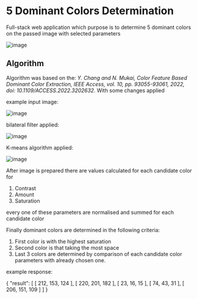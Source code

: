 # 5 Dominant Colors Determination
Full-stack web application which purpose is to determine 5 dominant colors on the passed image with selected parameters

![image](https://github.com/Chatyis/5-Dominant-Colors-Determination/assets/32648007/f4042bbf-411f-48c7-8310-9062f982b9dd)

## Algorithm
Algorithm was based on the: _Y. Chang and N. Mukai, Color Feature Based Dominant Color Extraction, IEEE Access, vol. 10, pp. 93055-93061, 2022, doi: 10.1109/ACCESS.2022.3202632._ With some changes applied

example input image:

![image](https://github.com/Chatyis/5-Dominant-Colors-Determination/assets/32648007/7d7cca80-00cb-4c68-966d-92e006ce5367)

bilateral filter applied:

![image](https://github.com/Chatyis/5-Dominant-Colors-Determination/assets/32648007/abc78dcd-8aaa-4c80-98ae-573a6fc78c50)

K-means algorithm applied:

![image](https://github.com/Chatyis/5-Dominant-Colors-Determination/assets/32648007/7890b4cf-2115-44e5-9ddd-65d7dd8ee792)

After image is prepared there are values calculated for each candidate color for

1. Contrast
2. Amount
3. Saturation

every one of these parameters are normalised and summed for each candidate color

Finally dominant colors are determined in the following criteria:

1. First color is with the highest saturation
2. Second color is that taking the most space
3. Last 3 colors are determined by comparison of each candidate color parameters with already chosen one.

example response:

{
  "result": [
    [
      212,
      153,
      124
    ],
    [
      220,
      201,
      182
    ],
    [
      23,
      16,
      15
    ],
    [
      74,
      43,
      31
    ],
    [
      206,
      151,
      109
    ]
  ]
}
